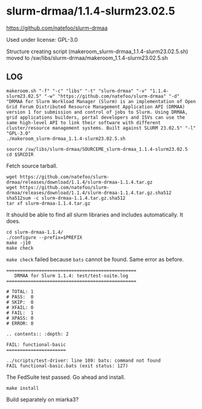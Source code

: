 slurm-drmaa/1.1.4-slurm23.02.5
==============================

<https://github.com/natefoo/slurm-drmaa>

Used under license:
GPL-3.0


Structure creating script (makeroom_slurm-drmaa_1.1.4-slurm23.02.5.sh) moved to /sw/libs/slurm-drmaa/makeroom_1.1.4-slurm23.02.5.sh

LOG
---

    makeroom.sh "-f" "-c" "libs" "-t" "slurm-drmaa" "-v" "1.1.4-slurm23.02.5" "-w" "https://github.com/natefoo/slurm-drmaa" "-d" "DRMAA for Slurm Workload Manager (Slurm) is an implementation of Open Grid Forum Distributed Resource Management Application API (DRMAA) version 1 for submission and control of jobs to Slurm. Using DRMAA, grid applications builders, portal developers and ISVs can use the same high-level API to link their software with different cluster/resource management systems. Built against SLURM 23.02.5" "-l" "GPL-3.0"
    ./makeroom_slurm-drmaa_1.1.4-slurm23.02.5.sh

    source /sw/libs/slurm-drmaa/SOURCEME_slurm-drmaa_1.1.4-slurm23.02.5
    cd $SRCDIR

Fetch source tarball.

    wget https://github.com/natefoo/slurm-drmaa/releases/download/1.1.4/slurm-drmaa-1.1.4.tar.gz
    wget https://github.com/natefoo/slurm-drmaa/releases/download/1.1.4/slurm-drmaa-1.1.4.tar.gz.sha512
    sha512sum -c slurm-drmaa-1.1.4.tar.gz.sha512
    tar xf slurm-drmaa-1.1.4.tar.gz 

It should be able to find all slurm libraries and includes automatically.  It does.

    cd slurm-drmaa-1.1.4/
    ./configure --prefix=$PREFIX
    make -j10
    make check


`make check` failed because `bats` cannot be found.  Same error as before.


    ================================================
       DRMAA for Slurm 1.1.4: test/test-suite.log
    ================================================

    # TOTAL: 1
    # PASS:  0
    # SKIP:  0
    # XFAIL: 0
    # FAIL:  1
    # XPASS: 0
    # ERROR: 0

    .. contents:: :depth: 2

    FAIL: functional-basic
    ======================

    ../scripts/test-driver: line 109: bats: command not found
    FAIL functional-basic.bats (exit status: 127)


The FedSuite test passed. Go ahead and install.

    make install


Build separately on miarka3?
